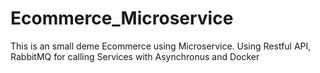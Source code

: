 # Ecommerce_Microservice
This is an small deme Ecommerce using Microservice. Using Restful API, RabbitMQ for calling Services with Asynchronus and Docker

